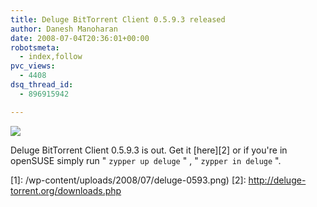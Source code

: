 ```yaml
---
title: Deluge BitTorrent Client 0.5.9.3 released
author: Danesh Manoharan
date: 2008-07-04T20:36:01+00:00
robotsmeta:
  - index,follow
pvc_views:
  - 4408
dsq_thread_id:
  - 896915942

---
```

![](/wp-content/uploads/2008/07/deluge-0593-500x295.png)

Deluge BitTorrent Client 0.5.9.3 is out. Get it [here][2] or if you're in openSUSE simply run " `zypper up deluge` " , " `zypper in deluge` ".

 [1]: /wp-content/uploads/2008/07/deluge-0593.png)
 [2]: http://deluge-torrent.org/downloads.php